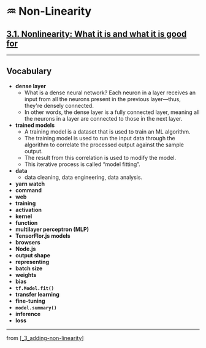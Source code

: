 # ♒️ Non-Linearity

## [**3.1.** Nonlinearity: What it is and what it is good for](https://livebook.manning.com/book/deep-learning-with-javascript/chapter-3/21)

---

## **Vocabulary**

- **dense layer**
  - What is a dense neural network? Each neuron in a layer receives an input from all the neurons present in the previous layer—thus, they're densely connected.
  - In other words, the dense layer is a fully connected layer, meaning all the neurons in a layer are connected to those in the next layer.
- **trained models**
  - A training model is a dataset that is used to train an ML algorithm.
  - The training model is used to run the input data through the algorithm to correlate the processed output against the sample output.
  - The result from this correlation is used to modify the model.
  - This iterative process is called “model fitting”.
- **data**
  - data cleaning, data engineering, data analysis.
- **yarn watch**
- **command**
- **web**
- **training**
- **activation**
- **kernel**
- **function**
- **multilayer perceptron (MLP)**
- **TensorFlor.js models**
- **browsers**
- **Node.js**
- **output shape**
- **representing**
- **batch size**
- **weights**
- **bias**
- **`tf.Model.fit()`**
- **transfer learning**
- **fine-tuning**
- **`model.summary()`**
- **inference**
- **loss**

---

from [[_3_adding-non-linearity]]

[//begin]: # "Autogenerated link references for markdown compatibility"
[_3_adding-non-linearity]: ../_3_adding-non-linearity.md "♒️ NON-LINEARITY"
[//end]: # "Autogenerated link references"
